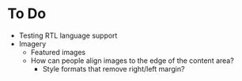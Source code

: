 To Do
=====

- Testing RTL language support
- Imagery
  - Featured images
  - How can people align images to the edge of the content area?
    - Style formats that remove right/left margin?
